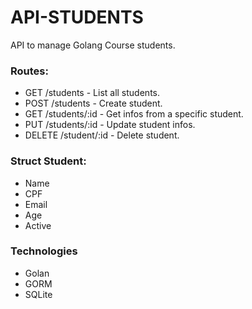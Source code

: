 # API-STUDENTS
API to manage Golang Course students.

### Routes:
- GET /students - List all students.
- POST /students - Create student.
- GET /students/:id - Get infos from a specific student.
- PUT /students/:id - Update student infos.
- DELETE /student/:id - Delete student.

### Struct Student:
- Name
- CPF
- Email
- Age
- Active


### Technologies
- Golan
- GORM
- SQLite
